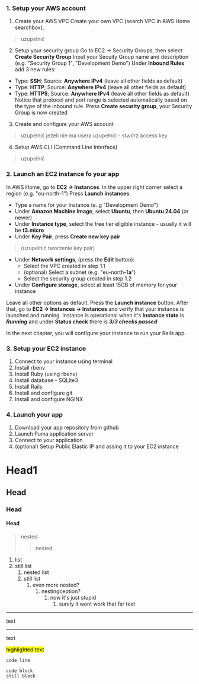 ### 1. Setup your AWS account
1. Create your AWS VPC
Create your own VPC (search VPC in AWS Home searchbox),
> uzupełnić

2. Setup your security group
Go to EC2 -> Security Groups, then select **Create Security Group**
Input your Secuity Group name and description (e.g. "Security Group 1", "Development Demo")
Under **Inbound Rules** add 3 new rules:
+ Type: **SSH**; Source: **Anywhere IPv4** (leave all other fields as default)
+ Type: **HTTP**; Source: **Anywhere IPv4** (leave all other fields as default)
+ Type: **HTTPS**; Source: **Anywhere IPv4** (leave all other fields as default)
Notice that protocol and port range is selected automatically based on the type of the inbound rule.
Press **Create security group**, your Security Group is now created

3. Create and configure your AWS account
> uzupełnić jeżeli nie ma usera
> uzupełnić - stwórz access key

4. Setup AWS CLI (Command Line Interface)
> uzupełnić

### 2. Launch an EC2 instance fo your app
In AWS Home, go to **EC2 -> Instances**. In the upper right corner select a region (e.g. "eu-north-1")
Press **Launch instances**:
+ Type a name for your instance (e..g "Development Demo")
+ Under **Amazon Machine Image**, select **Ubuntu**, then **Ubuntu 24.04** (or newer)
+ Under **Instance type**, select the free tier eligible instance - usually it will be **t3.micro**
+ Under **Key Pair**, press **Create new key pair**
>	(uzupełnić tworzenie key pair)
+ Under **Network settings**, (press the **Edit** button):
	+ Select the VPC created in step 1.1
	+ (optional) Select a subnet (e.g. "eu-north-1**a**")
	+ Select the security group created in step 1.2
+ Under **Configure storage**, select at least 15GB of memory for your instance

Leave all other options as default.
Press the **Launch instance** button. After that, go to **EC2 -> Instances -> Instances** and verify that your instance is launched and running.
Instance is operational when it's **Instance state** is ***Running*** and under **Status check** there is ***3/3 checks passed***

In the next chapter, you will configure your instance to run your Rails app.

### 3. Setup your EC2 instance
1. Connect to your instance using terminal
1. Install rbenv
2. Install Ruby (using rbenv)
3. Install database - SQLite3
4. Install Rails
5. Install and configure git
6. Install and configure NGINX

### 4. Launch your app
1. Download your app repository from github
2. Launch Puma application server
3. Connect to your application
4. (optional) Setup Public Elastic IP and assing it to your EC2 instance

# Head1
## Head
### Head
#### Head

> nested
>> nested
1. list
2. still list
    1. nested list
    1. still list
        1. even more nested?
            1. nestingception?
                1. now it's just stupid
                    1. surely it wont work that far
text
*****
text
______
text

<mark>highlighted text</mark>

`code line`

```
code block
still block
```



